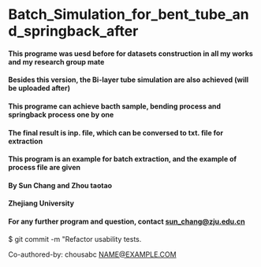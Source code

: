 # Batch_Simulation_for_bent_tube_and_springback_after

#### This programe was uesd before for datasets construction in all my works and my research group mate
#### Besides this version, the Bi-layer tube simulation are also achieved (will be uploaded after)

#### This programe can achieve bacth sample, bending process and springback process one by one 
#### The final result is inp. file, which can be conversed to txt. file for extraction

#### This program is an example for batch extraction, and the example of process file are given

#### By Sun Chang and Zhou taotao
#### Zhejiang University
#### For any further program and question, contact sun_chang@zju.edu.cn


$ git commit -m "Refactor usability tests.
>
>
Co-authored-by: chousabc <NAME@EXAMPLE.COM>
